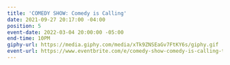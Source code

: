 ```yaml
---
title: 'COMEDY SHOW: Comedy is Calling'
date: 2021-09-27 20:17:00 -04:00
position: 5
event-date: 2022-03-04 20:00:00 -05:00
end-time: 10PM
giphy-url: https://media.giphy.com/media/xTk9ZNSEaGv7FtKY6s/giphy.gif
event-url: https://www.eventbrite.com/e/comedy-show-comedy-is-calling-tickets-275329015497
---
```



